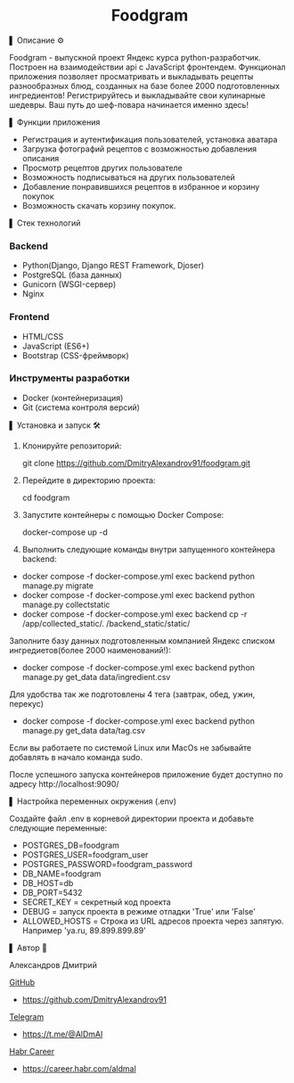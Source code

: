 <div align="center">
<h1> Foodgram </h1>
</div>

▌ Описание ⚙️

Foodgram - выпускной проект Яндекс курса python-разработчик. Построен на взаимодействии api с JavaScript фронтендем.
Функционал приложения позволяет просматривать и выкладывать рецепты разнообразных блюд, созданных на базе более 2000 подготовленных ингредиентов!
Регистрируйтесь и выкладывайте свои кулинарные шедевры. Ваш путь до шеф-повара начинается именно здесь!

▌ Функции приложения

- Регистрация и аутентификация пользователей, установка аватара
- Загрузка фотографий рецептов с возможностью добавления описания
- Просмотр рецептов других пользователе
- Возможность подписываться на других пользователей
- Добавление понравившихся рецептов в избранное и корзину покупок
- Возможность скачать корзину покупок.

▌ Стек технологий

### Backend

- Python(Django, Django REST Framework, Djoser)
- PostgreSQL (база данных)
- Gunicorn (WSGI-сервер)
- Nginx

### Frontend

- HTML/CSS
- JavaScript (ES6+)
- Bootstrap (CSS-фреймворк)

### Инструменты разработки

- Docker (контейнеризация)
- Git (система контроля версий)

▌ Установка и запуск 🛠️

1. Клонируйте репозиторий:

   
   git clone https://github.com/DmitryAlexandrov91/foodgram.git
   

2. Перейдите в директорию проекта:

   
   cd foodgram
   

3. Запустите контейнеры с помощью Docker Compose:

   
   docker-compose up -d

4. Выполнить следующие команды внутри запущенного контейнера backend:
 - docker compose -f docker-compose.yml exec backend python manage.py migrate
 - docker compose -f docker-compose.yml exec backend python manage.py collectstatic
 - docker compose -f docker-compose.yml exec backend cp -r /app/collected_static/. /backend_static/static/

Заполните базу данных подготовленным компанией Яндекс списком ингредиетов(более 2000 наименований!):
 - docker compose -f docker-compose.yml exec backend python manage.py get_data data/ingredient.csv

Для удобства так же подготовлены 4 тега (завтрак, обед, ужин, перекус)
 - docker compose -f docker-compose.yml exec backend python manage.py get_data data/tag.csv


Если вы работаете по системой Linux или MacOs не забывайте добавлять в начало команда sudo.

После успешного запуска контейнеров приложение будет доступно по адресу http://localhost:9090/

▌ Настройка переменных окружения (.env)

Создайте файл .env в корневой директории проекта и добавьте следующие переменные:

- POSTGRES_DB=foodgram
- POSTGRES_USER=foodgram_user
- POSTGRES_PASSWORD=foodgram_password
- DB_NAME=foodgram
- DB_HOST=db
- DB_PORT=5432
- SECRET_KEY = секретный код проекта
- DEBUG = запуск проекта в режиме отладки 'True' или 'False'  
- ALLOWED_HOSTS = Строка из URL адресов проекта через запятую. Например 'ya.ru, 89.899.899.89'

▌ Автор 📝

Александров Дмитрий

<u>GitHub</u>
- https://github.com/DmitryAlexandrov91

<u>Telegram</u>
- https://t.me/@AlDmAl

<u>Habr Career</u>
- https://career.habr.com/aldmal

